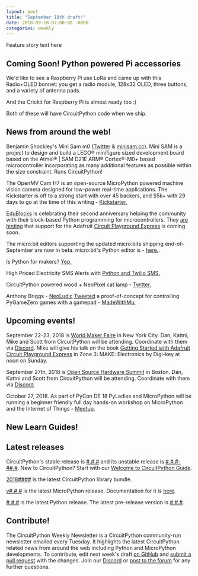 ```yaml
---
layout: post
title: "September 18th draft!"
date: 2018-09-18 07:00:00 -0800
categories: weekly
---
```


Feature story text here

## Coming Soon! Python powered Pi accessories

We'd like to see a Raspberry Pi use LoRa and came up with this Radio+OLED bonnet: you get a radio module, 128x32 OLED, three buttons, and a variety of antenna pads.

And the Crickit for Raspberry Pi is almost ready too :)

Both of these will have CircuitPython code when we ship.


## News from around the web!

Benjamin Shockley's Mini Sam m0 ([Twitter](https://twitter.com/bwshockley/status/1039329525904039936?s=11) & [minisam.cc](https://www.minisam.cc/)). Mini SAM is a project to design and build a LEGO® minifigure sized development board based on the Atmel® | SAM D21E ARM® Cortex®-M0+ based microcontroller incorporating as many additional features as possible within the size constraint. Runs CircuitPython!

The OpenMV Cam H7 is an open-source MicroPython powered machine vision camera designed for low-power real-time applications. The Kickstarter is off to a strong start with over 45 backers, and $5k+ with 29 days to go at the time of this writing - [Kickstarter.](https://www.kickstarter.com/projects/1798207217/openmv-cam-h7-machine-vision-w-micropython)

[EduBlocks](https://edublocks.org/) is celebrating their second anniversary helping the community with their block-based Python programming for microcontrollers. They [are hinting](https://twitter.com/edu_blocks/status/1041723209345851393) that support for the Adafruit [Circuit Playground Express](https://www.adafruit.com/product/3333) is coming soon.

The micro:bit editors supporting the updated micro:bits shipping end-of-September are now in beta. micro:bit's Python editor is - [here.](https://python.microbit.org/v/beta). 

Is Python for makers? [Yep.](https://twitter.com/aidanrtaylor/status/1041641252557664257)

High Priced Electricity SMS Alerts with [Python and Twilio SMS.](https://www.twilio.com/blog/high-priced-electricity-sms-alerts-python-twilio-sms)

CircuitPython powered wood + NeoPixel cat lamp - [Twitter.](https://twitter.com/retro_gerry/status/1040006015532654597)

Anthony Briggs - [NeoLudic](http://neoluddic.tumblr.com/) [Tweeted](https://twitter.com/AnthonyBriggs/status/1039070401366650880) a proof-of-concept for controlling PyGameZero games with a gamepad - [MadeWithMu.](http://madewith.mu/mu/users/2018/09/12/mu-pygamezero-gamepad.html)

## Upcoming events!

September 22-23, 2018 is [World Maker Faire](https://makerfaire.com/new-york/) in New York City. Dan, Kattni, Mike and Scott from CircuitPython will be attending. Coordinate with them via [Discord](https://adafru.it/discord). Mike will give his talk on the book [Getting Started with Adafruit Circuit Playground Express](https://blog.adafruit.com/2018/09/14/new-product-getting-started-with-adafruit-circuit-playground-express-by-mike-barela/) in Zone 3: MAKE: Electronics by Digi-key at noon on Sunday.

September 27th, 2018 is [Open Source Hardware Summit](https://2018.oshwa.org/) in Boston. Dan, Kattni and Scott from CircuitPython will be attending. Coordinate with them via [Discord](https://adafru.it/discord).

October 27, 2018. As part of PyCon DE 18 PyLadies and MicroPython will be running a beginner friendly full day hands-on workshop on MicroPython and the Internet of Things - [Meetup](https://www.meetup.com/de-DE/PyData-Suedwest/events/253574767/).

## New Learn Guides!

## Latest releases

CircuitPython's stable release is [#.#.#](https://github.com/adafruit/circuitpython/releases/latest) and its unstable release is [#.#.#-##.#](https://github.com/adafruit/circuitpython/releases). New to CircuitPython? Start with our [Welcome to CircuitPython Guide](https://learn.adafruit.com/welcome-to-circuitpython).

[2018####](https://github.com/adafruit/Adafruit_CircuitPython_Bundle/releases/latest) is the latest CircuitPython library bundle.

[v#.#.#](https://micropython.org/download) is the latest MicroPython release. Documentation for it is [here](http://docs.micropython.org/en/latest/pyboard/).

[#.#.#](https://www.python.org/downloads/) is the latest Python release. The latest pre-release version is [#.#.#](https://www.python.org/download/pre-releases/).

## Contribute!

The CircuitPython Weekly Newsletter is a CircuitPython community-run newsletter emailed every Tuesday. It highlights the latest CircuitPython related news from around the web including Python and MicroPython developments. To contribute, edit next week's draft [on GitHub](https://github.com/adafruit/circuitpython-weekly-newsletter/tree/gh-pages/_drafts) and [submit a pull request](https://help.github.com/articles/editing-files-in-your-repository/) with the changes. Join our [Discord](https://adafru.it/discord) or [post to the forum](https://forums.adafruit.com/viewforum.php?f=60) for any further questions.
